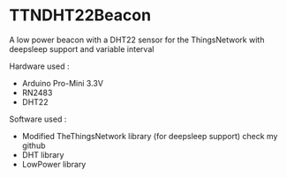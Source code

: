 # TTNDHT22Beacon
A low power beacon with a DHT22 sensor for the ThingsNetwork with deepsleep support and variable interval

Hardware used : 
  - Arduino Pro-Mini 3.3V
  - RN2483
  - DHT22

Software used : 
  - Modified TheThingsNetwork library (for deepsleep support) check my github
  - DHT library
  - LowPower library 
